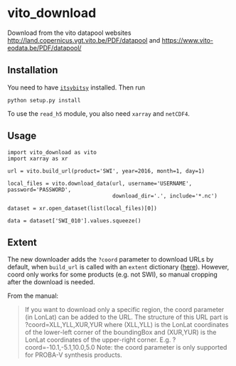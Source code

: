 # vito_download
Download from the vito datapool websites http://land.copernicus.vgt.vito.be/PDF/datapool and https://www.vito-eodata.be/PDF/datapool/

## Installation

You need to have [`itsybitsy`](https://github.com/DHI-GRAS/itsybitsy) installed. Then run

    python setup.py install

To use the `read_h5` module, you also need `xarray` and `netCDF4`.


## Usage

```
import vito_download as vito
import xarray as xr

url = vito.build_url(product='SWI', year=2016, month=1, day=1)

local_files = vito.download_data(url, username='USERNAME', password='PASSWORD',
                                 download_dir='.', include='*.nc')

dataset = xr.open_dataset(list(local_files)[0])

data = dataset['SWI_010'].values.squeeze()
```

## Extent

The new downloader adds the `?coord` parameter to download URLs by default, when `build_url` is called with an `extent` dictionary ([here](https://github.com/DHI-GRAS/vito_download/blob/master/vito_download/query.py#L20)). However, coord only works for some products (e.g. not SWI), so manual cropping after the download is needed.

From the manual:

> If you want to download only a specific region, the coord parameter (in LonLat) can be added to the
> URL. The structure of this URL part is
> ?coord=XLL,YLL,XUR,YUR
> where (XLL,YLL) is the LonLat coordinates of the lower-left corner of the boundingBox and (XUR,YUR)
> is the LonLat coordinates of the upper-right corner. E.g. ?coord=-10.1,-5.1,10.0,5.0
> Note: the coord parameter is only supported for PROBA-V synthesis products.
